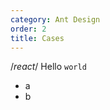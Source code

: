 ```yaml
---
category: Ant Design
order: 2
title: Cases
---
```




/*react*/
<desc>
Hello `world`
* a
* b
</desc>
<style>
  .author {
    color: #ff0000cc;
  }
</style>
<script>
  export default class Application extends React.Component {
    constructor(props) {
      super(props)
      this.state = {
        color: 'blue'
      }
      this.globalVariable = globalVariable
    }
    render() {
      return (
        <div>
          <div className='wrapper' ref={el => this.el = el}>
            <div>
            <p class='author'>author: {this.globalVariable}</p>
            <button style={{color: this.state.color}} className='test' onClick={e => {alert('author: ' + this.globalVariable); this.setState({color: 'red'})}}>test</button>
            </div>
          </div>
        </div>
      )
    }
  }
 /*react*/ 
Starting in April 2015, more and more products of Ant Financial follow Ant Design specification, covering multiple business lines and more than 80 applications. Designed for enterprise-class complex UIs, used by both professional and non-professional designers, Ant Design has a low learning curve that helps you getting started fast and achieve rapid results.

Currently, there are many products and sites using Ant Design. If your solutions are using Ant Design, please [leave us a message](https://github.com/ant-design/ant-design/issues/477).

## Best Practices

---

### Ant Financial Cloud

Cloud-oriented financial services, used by financial institutions that benefit from customized business cloud computing services.
It assists financial institutions to upgrade to a new financial restructuring, promotion of capacity platforms, data and technology.

[Visit](https://www.cloud.alipay.com)

![Ant Financial Cloud](https://gw.alipayobjects.com/zos/rmsportal/KtMLtXsTucsJLWgfwZcw.png)

---

### OceanBase Cloud Platform

OceanBase Cloud is a distributed relational database in a real sense, and OceanBase Cloud Platform is the OceanBase cloud-based database service that can help users quickly create and use OceanBase service.

[Visit](http://oceanbase.alipay.com)

![OceanBase Cloud Platform](https://gw.alipayobjects.com/zos/rmsportal/OYGCAlMwSWkdaKfxIDtz.png)

---

### Ant Design Pro

Based on Ant Design's design values, Ant Design Pro is an enterprise-class frontend/design solution that continues to build up and refine typical template/business components/ancillary design resources based on design specifications and foundation components, Further enhance the experience of "users" and "designers" in the design and development of enterprise-class product design.

[Visit](https://pro.ant.design)

![Ant Design Pro](https://gw.alipayobjects.com/zos/rmsportal/KZIUjJJZTEqMOgBHQkCb.png)

### Alibaba Cloud StreamCompute

Alibaba Cloud StreamCompute is a streaming analysis platform running on Alibaba Cloud platform. It provides users with tools for real-time analysis of streaming data in the cloud.

[Visit](https://data.aliyun.com/product/sc)

![Alibaba Cloud StreamCompute](https://img.alicdn.com/tfs/TB1LXWknntYBeNjy1XdXXXXyVXa-2880-1800.png)
